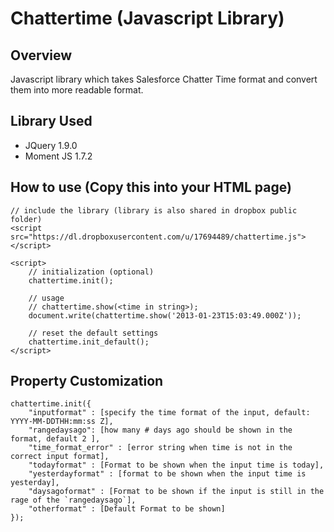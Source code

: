 # Chattertime (Javascript Library)

## Overview
Javascript library which takes Salesforce Chatter Time format and convert them into more readable format.

## Library Used

* JQuery 1.9.0
* Moment JS 1.7.2

## How to use (Copy this into your HTML page)

```
// include the library (library is also shared in dropbox public folder)
<script src="https://dl.dropboxusercontent.com/u/17694489/chattertime.js"></script>

<script>
    // initialization (optional)
    chattertime.init();

    // usage
    // chattertime.show(<time in string>);
    document.write(chattertime.show('2013-01-23T15:03:49.000Z'));

    // reset the default settings
    chattertime.init_default();
</script>

```

## Property Customization

```
chattertime.init({
    "inputformat" : [specify the time format of the input, default: YYYY-MM-DDTHH:mm:ss Z],
    "rangedaysago": [how many # days ago should be shown in the format, default 2 ],
    "time_format_error" : [error string when time is not in the correct input format],
    "todayformat" : [Format to be shown when the input time is today],
    "yesterdayformat" : [format to be shown when the input time is yesterday],
    "daysagoformat" : [Format to be shown if the input is still in the rage of the `rangedaysago`],
    "otherformat" : [Default Format to be shown]
});

```

